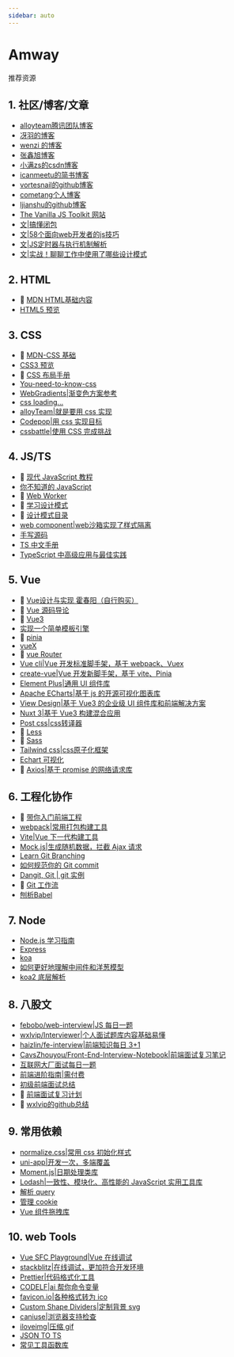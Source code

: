```yaml
---
sidebar: auto
---
```


# Amway

推荐资源

## 1. 社区/博客/文章
- [alloyteam腾讯团队博客](http://www.alloyteam.com/page/0/)
- [冴羽的博客](https://github.com/mqyqingfeng/Blog)
- [wenzi 的博客](https://www.xiabingbao.com/)
- [张鑫旭博客](https://www.zhangxinxu.com/)
- [小满zs的csdn博客](https://blog.csdn.net/qq1195566313)
- [icanmeetu的简书博客](https://www.jianshu.com/u/10ae59f49b13)
- [vortesnail的github博客](https://github.com/vortesnail/blog)
- [cometang个人博客](https://blog-1254150235.cos-website.ap-chongqing.myqcloud.com/)
- [ljianshu的github博客](https://github.com/ljianshu/Blog)
- [The Vanilla JS Toolkit 网站](https://vanillajstoolkit.com/)
- [文|搞懂闭包](http://www.alloyteam.com/2019/07/closure/)
- [文|58个面向web开发者的js技巧](https://mp.weixin.qq.com/s/o_giWcLYGNJiLjYMuLID_g)
- [文|JS定时器与执行机制解析](http://www.alloyteam.com/2016/05/javascript-timer/)
- [文|实战！聊聊工作中使用了哪些设计模式](https://juejin.cn/post/7023536216138055716)

## 2. HTML
- 💢 [MDN HTML基础内容](https://developer.mozilla.org/zh-CN/docs/Learn/Getting_started_with_the_web/HTML_basics)
- [HTML5 预览](./basis/HTML.md)

## 3. CSS
- 💢 [MDN-CSS 基础](https://developer.mozilla.org/zh-CN/docs/Learn/Getting_started_with_the_web/CSS_basics)
- [CSS3 预览](./basis/CSS.md)
- 💢 [CSS 布局手册](https://developer.mozilla.org/zh-CN/docs/Web/CSS/Layout_cookbook)
- [You-need-to-know-css](https://lhammer.cn/You-need-to-know-css/#/zh-cn/)
- [WebGradients|渐变色方案参考](https://webgradients.com/)
- [css loading...](https://www.html5tricks.com/demo/css3-loading-cool-styles/index.html)
- [alloyTeam|就是要用 css 实现](http://www.alloyteam.com/2016/01/let-see-css-world/)
- [Codepop|用 css 实现目标](https://codepip.com/)
- [cssbattle|使用 CSS 完成挑战](https://cssbattle.dev/)

## 4. JS/TS
- 💢 [现代 JavaScript 教程](https://zh.javascript.info/)
- [你不知道的 JavaScript](https://www.javascriptc.com/books/you-dont-know-js/)
- 💢 [Web Worker](http://www.alloyteam.com/2020/07/14645/)
- 💢 [学习设计模式](https://www.patterns.dev/posts/)
- 💢 [设计模式目录](https://refactoring.guru/design-patterns/catalog)
- [web component|web沙箱实现了样式隔离](https://developer.mozilla.org/zh-CN/docs/Web/Web_Components)
- [手写源码](https://github.com/sisterAn/JavaScript-Algorithms/labels/%E6%89%8B%E5%86%99%E6%BA%90%E7%A0%81)
- [TS 中文手册](https://typescript.bootcss.com/)
- [TypeScript 中高级应用与最佳实践](http://www.alloyteam.com/2019/07/13796/)

## 5. Vue
- 💢 [Vue设计与实现 霍春阳（自行购买）]()
- 💢 [Vue 源码导论](https://vue3js.cn/start/)
- 💢 [Vue3](./vue/vue3.md)
- [实现一个简单模板引擎](http://www.alloyteam.com/2016/10/implement-a-simple-template-engine/)
- 💢 [pinia](./vue/pinia.md)
- [vueX]()
- 💢 [vue Router](./vue/router.md)
- [Vue cli|Vue 开发标准脚手架，基于 webpack、Vuex](https://cli.vuejs.org/zh/)
- [create-vue|Vue 开发新脚手架，基于 vite、Pinia](https://github.com/vuejs/create-vue#)
- [Element Plus|通用 UI 组件库](https://element-plus.org/zh-CN/)
- [Apache ECharts|基于 js 的开源可视化图表库](https://echarts.apache.org/zh/index.html)
- [View Design|基于 Vue3 的企业级 UI 组件库和前端解决方案](https://www.iviewui.com/)
- [Nuxt 3|基于 Vue3 构建混合应用](https://www.nuxtjs.org.cn/)
- [Post css|css转译器](https://www.postcss.com.cn/)
- 💢 [Less](https://less.bootcss.com/)
- 💢 [Sass](https://www.sass.hk/)
- [Tailwind css|css原子化框架](https://tailwindcss.com/)
- [Echart 可视化](./vue/echart.md)
- 💢 [Axios|基于 promise 的网络请求库](https://www.axios-http.cn/)

## 6. 工程化协作
- 💢 [带你入门前端工程](https://woai3c.github.io/introduction-to-front-end-engineering/)
- [webpack|常用打包构建工具](https://www.webpackjs.com/)
- [Vite|Vue 下一代构建工具](https://vitejs.cn/)
- [Mock.js|生成随机数据，拦截 Ajax 请求](http://mockjs.com/)
- [Learn Git Branching](https://learngitbranching.js.org/?locale=zh_CN)
- [如何规范你的 Git commit](https://zhuanlan.zhihu.com/p/182553920)
- [Dangit, Git | git 实例](https://dangitgit.com/zh)
- 💢 [Git 工作流](https://blog.zhujian.life/posts/c7ee2f15.html)
- [刨析Babel](http://www.alloyteam.com/2017/04/analysis-of-babel-babel-overview/)

## 7. Node
- [Node.js 学习指南](https://blog.poetries.top/node-learning-notes/)
- [Express](./node/express.md)
- [koa](https://www.koajs.com.cn/#)
- [如何更好地理解中间件和洋葱模型](https://juejin.cn/post/6890259747866411022)
- [koa2 底层解析](https://github.com/vortesnail/blog/issues/21)

## 8. 八股文
- [febobo/web-interview|JS 每日一题](https://github.com/febobo/web-interview)
- [wxlvip/Interviewer|个人面试题库内容基础易懂](https://github.com/wxlvip/Interviewer)
- [haizlin/fe-interview|前端知识每日 3+1](https://github.com/haizlin/fe-interview)
- [CavsZhouyou/Front-End-Interview-Notebook|前端面试复习笔记](https://github.com/CavsZhouyou/Front-End-Interview-Notebook)
- [互联网大厂面试每日一题](https://q.shanyue.tech/)
- [前端进阶指南|需付费](https://interview2.poetries.top/docs/base.html)
- [初级前端面试总结](https://juejin.cn/post/7073869980411887652)
- 💢 [前端面试复习计划](https://juejin.cn/post/7061588533214969892)
- 💢 [wxlvip的github总结](https://github.com/wxlvip/Interviewer)

## 9. 常用依赖
- [normalize.css|常用 css 初始化样式](https://csstools.github.io/normalize.css/)
- [uni-app|开发一次，多端覆盖](https://uniapp.dcloud.net.cn/quickstart-hx.html)
- [Moment.js|日期处理类库](http://momentjs.cn/)
- [Lodash|一致性、模块化、高性能的 JavaScript 实用工具库](https://www.lodashjs.com/)
- [解析 query](https://github.com/sindresorhus/query-string)
- [管理 cookie](https://github.com/js-cookie/js-cookie)
- [Vue 组件拖拽库](https://github.com/SortableJS/Vue.Draggable)

## 10. web Tools
- [Vue SFC Playground|Vue 在线调试](https://sfc.vuejs.org/)
- [stackblitz|在线调试，更加符合开发环境](https://stackblitz.com/)
- [Prettier|代码格式化工具](https://www.prettier.cn/)
- [CODELF|ai 帮你命令变量](https://unbug.github.io/codelf/)
- [favicon.io|各种格式转为 ico](https://favicon.io/)
- [Custom Shape Dividers|定制背景 svg](https://www.shapedivider.app/)
- [caniuse|浏览器支持检查](https://caniuse.com/)
- [iloveimg|压缩 gif](https://www.iloveimg.com/zh-cn/compress-image/compress-gif)
- [JSON TO TS](https://tooltt.com/json2typescript/)
- [常见工具函数库](https://zxfjd3g.github.io/atguigu_utils-docs/)
